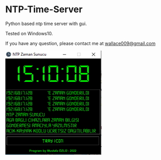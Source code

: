 # NTP-Time-Server

Python based ntp time server with gui.

Tested on  Windows10.

If you have any question, please contact me at wallace009@gmail.com

![Sample Output](./screenshot.png)
